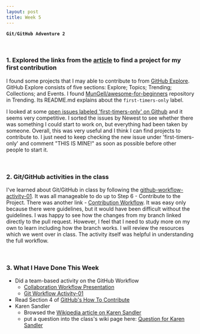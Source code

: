 ```yaml
---
layout: post
title: Week 5
---
```

**`Git/GitHub Adventure 2`**

&nbsp;
&nbsp;
&nbsp;

### 1. Explored the links from the [article](https://opensource.guide/how-to-contribute/#finding-a-project-to-contribute-to) to find a project for my first contribution

  I found some projects that I may able to contribute to from [GitHub Explore](https://github.com/explore). GitHub Explore consists of five sections: Explore; Topics; Trending; Collections; and Events. I found [MunGell/awesome-for-beginners](https://github.com/MunGell/awesome-for-beginners) repository in Trending. Its README.md explains about the `first-timers-only` label. 

  I looked at some [open issues labeled 'first-timers-only' on Github](https://github.com/search?utf8=%E2%9C%93&q=label%3Afirst-timers-only+is%3Aissue+is%3Aopen&type=) and it seems very competitive. I sorted the issues by Newest to see whether there was something I could start to work on, but everything had been taken by someone. Overall, this was very useful and I think I can find projects to contribute to. I just need to keep checking the new issue under 'first-timers-only' and comment "THIS IS MINE!" as soon as possible before other people to start it.

&nbsp;
&nbsp;

### 2. Git/GitHub activities in the class

  I've learned about Git/GitHub in class by following the [github-workflow-activity-01](https://github.com/hunter-college-ossd-fall-2019/github-workflow-activity-01). It was all manageable to do up to Step 6 - Contribute to the Project. There was another link - [Contribution Workflow](https://github.com/hunter-college-ossd-fall-2019/github-workflow-activity-01/blob/master/contribution-workflow.md). It was easy only because there were guidelines, but it would have been difficult without the guidelines. I was happy to see how the changes from my branch linked directly to the pull request. However, I feel that I need to study more on my own to learn including how the branch works. I will review the resources which we went over in class. The activity itself was helpful in understanding the full workflow.

&nbsp;
&nbsp;

### 3. What I Have Done This Week
  * Did a team-based activity on the GitHub Workflow
    * [Collaboration Workflow Presentation](http://www.compsci.hunter.cuny.edu/~sweiss/course_materials/csci395.86/slides/github-workflow-presentation.pdf)
    * [Git Workflow Activity-01](https://github.com/hunter-college-ossd-fall-2019/github-workflow-activity-01)
  * Read Section 4 of [GitHub's How To Contribute](https://opensource.guide/how-to-contribute/#finding-a-project-to-contribute-to)
  * Karen Sandler
    * Browsed the [Wikipedia article on Karen Sandler](https://en.wikipedia.org/wiki/Karen_Sandler)
    * put a question into the class's wiki page here: [Question for Karen Sandler](https://github.com/hunter-college-ossd-fall-2019/class-wiki/wiki/Questions-for-Karen-Sandler)

&nbsp;
&nbsp;
&nbsp;
